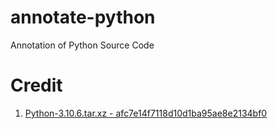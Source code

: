 # annotate-python
Annotation of Python Source Code


# Credit
1. [Python-3.10.6.tar.xz - afc7e14f7118d10d1ba95ae8e2134bf0](https://www.python.org/ftp/python/3.10.6/Python-3.10.6.tar.xz)
